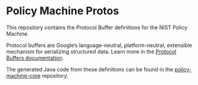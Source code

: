 # Policy Machine Protos

This repository contains the Protocol Buffer definitions for the NIST Policy Machine.

Protocol buffers are Google’s language-neutral, platform-neutral, extensible mechanism for serializing structured data. Learn more in the [Protocol Buffers documentation](https://developers.google.com/protocol-buffers).

The generated Java code from these definitions can be found in the [policy-machine-core](https://github.com/usnistgov/policy-machine-core) repository.
